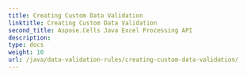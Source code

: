 ```yaml
---
title: Creating Custom Data Validation
linktitle: Creating Custom Data Validation
second_title: Aspose.Cells Java Excel Processing API
description: 
type: docs
weight: 10
url: /java/data-validation-rules/creating-custom-data-validation/
---
```

